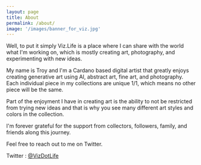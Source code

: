 ```yaml
---
layout: page
title: About
permalink: /about/
image: '/images/banner_for_viz.jpg'
---
```


Well, to put it simply Viz.Life is a place where I can share with the world what I'm working on, which is mostly creating art, photography, and experimenting with new ideas. 

My name is Troy and I'm a Cardano based digital artist that greatly enjoys creating generative art using AI, abstract art, fine art, and photography. Each individual piece in my collections are unique 1/1, which means no other piece will be the same. 

Part of the enjoyment I have in creating art is the ability to not be restricted from trying new ideas and that is why you see many different art styles and colors in the collection. 

I'm forever grateful for the support from collectors, followers, family, and friends along this journey. 

Feel free to reach out to me on Twitter.  

Twitter : [@VizDotLife](https://twitter.com/VizDotLife)  
